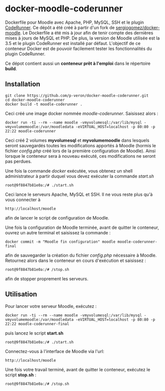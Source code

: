 docker-moodle-coderunner
========================

Dockerfile pour Moodle avec Apache, PHP, MySQL, SSH et le plugin [CodeRunner](https://coderunner.org.nz). Ce dépôt a été créé à partir d'un fork de [sergiogomez/docker-moodle](https://github.com/sergiogomez/docker-moodle). Le Dockerfile a été mis à jour afin de tenir compte des dernières mises à jours de MySQL et PHP. De plus, la version de Moodle utilisée est la 3.5 et le plugin CodeRunner est installé par défaut. L'objectif de ce conteneur Docker est de pouvoir facilement tester les fonctionnalités du plugin CodeRunner.

Ce dépot contient aussi un **conteneur prêt à l'emploi** dans le répertoire **build**.

## Installation 

```
git clone https://github.com/p-veron/docker-moodle-coderunner.git
cd docker-moodle-coderunner
docker build -t moodle-coderunner .
```
Ceci créé une image docker nommée *moodle-coderunner*. Saisissez alors :

```
docker run -ti --rm --name moodle -vmyvolumesql:/var/lib/mysql -vmyvolumemoodle:/var/moodledata -eVIRTUAL_HOST=localhost -p 80:80 -p 22:22 moodle-coderunner
```
Ceci créé 2 volumes **myvolumesql** et **myvolumemoodle** dans lesquels seront sauvegardés toutes les modifications apportés à Moodle (hormis le fichier *config.php* créé lors de la première configuration de Moodle). Ainsi lorsque le conteneur sera à nouveau exécuté, ces modifications ne seront pas perdues.

Une fois la commande *docker* exécutée, vous obtenez un shell administrateur à partir duquel vous devez exécuter la commande *start.sh*

```
root@9f8847b81e0a:/# ./start.sh
```

Ceci lance le serveurs Apache, MySQL et SSH. Il ne vous reste plus qu'à vous connecter à 

```
http://localhost/moodle
```
afin de lancer le script de configuration de Moodle.

Une fois la configuration de Moodle terminée, avant de quitter le conteneur, ouvrez un autre terminal et saisissez la commande :

```
docker commit -m "Moodle fin configuration" moodle moodle-coderunner-final
```
afin de sauvegarder la création du fichier *config.php* nécessaire à Moodle. Retournez alors dans le conteneur en cours d'exécution et saisissez :

```
root@9f8847b81e0a:/# /stop.sh
```

afin de stopper proprement les serveurs.

## Utilisation

Pour lancer votre serveur Moodle, exécutez :

```
docker run -ti --rm --name moodle -vmyvolumesql:/var/lib/mysql -vmyvolumemoodle:/var/moodledata -eVIRTUAL_HOST=localhost -p 80:80 -p 22:22 moodle-coderunner-final
```

puis lancez le script **start.sh**

```
root@9f8847b81e0a:/# ./start.sh
```
Connectez-vous à l'interface de Moodle via l'url: 

```
http://localhost/moodle
```

Une fois votre travail terminé, avant de quitter le conteneur, exécutez le script **stop.sh** :

```
root@9f8847b81e0a:/# /stop.sh
```
